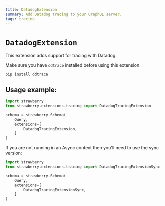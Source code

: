 ```yaml
---
title: DatadogExtension
summary: Add Datadog tracing to your GraphQL server.
tags: tracing
---
```


# `DatadogExtension`

This extension adds support for tracing with Datadog.

<Note>

Make sure you have `ddtrace` installed before using this extension.

```
pip install ddtrace
```

</Note>

## Usage example:

```python
import strawberry
from strawberry.extensions.tracing import DatadogTracingExtension

schema = strawberry.Schema(
    Query,
    extensions=[
        DatadogTracingExtension,
    ]
)
```

<Note>

If you are not running in an Async context then you'll need to use the sync
version:

```python
import strawberry
from strawberry.extensions.tracing import DatadogTracingExtensionSync

schema = strawberry.Schema(
    Query,
    extensions=[
        DatadogTracingExtensionSync,
    ]
)
```

</Note>
